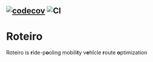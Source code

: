 [![codecov](https://codecov.io/gh/edusalguero/roteiro/branch/main/graph/badge.svg?token=DCDP4YT6T3)](https://codecov.io/gh/edusalguero/roteiro)
![CI](https://github.com/edusalguero/roteiro/workflows/run%20tests/badge.svg)
----
# Roteiro
Roteiro is  **r**ide-p**o**oling mobili**t**y v**e**hIcle **r**oute **o**ptimization


